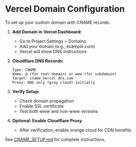 # Vercel Domain Configuration

To set up your custom domain with CNAME records:

1. **Add Domain in Vercel Dashboard:**
   - Go to Project Settings > Domains
   - Add your domain (e.g., example.com)
   - Vercel will show DNS instructions

2. **Cloudflare DNS Records:**

   ```
   Type: CNAME
   Name: @ (for root domain) or www (for subdomain)
   Target: cname.vercel-dns.com
   Proxy: DNS only (gray cloud) initially
   ```

3. **Verify Setup:**
   - Check domain propagation
   - Enable SSL certificate
   - Test both www and non-www versions

4. **Optional: Enable Cloudflare Proxy**
   - After verification, enable orange cloud for CDN benefits

See [CNAME_SETUP.md](../CNAME_SETUP.md) for complete instructions.
